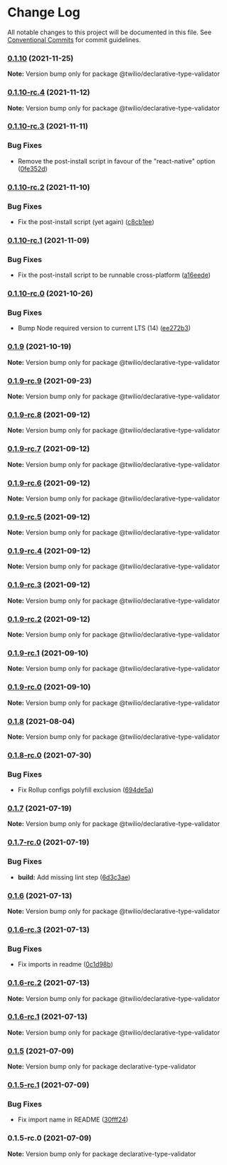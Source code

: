 # Change Log

All notable changes to this project will be documented in this file.
See [Conventional Commits](https://conventionalcommits.org) for commit guidelines.

### [0.1.10](https://github.com/twilio/rtd-sdk-monorepo-js/compare/@twilio/declarative-type-validator@0.1.10-rc.4...@twilio/declarative-type-validator@0.1.10) (2021-11-25)

**Note:** Version bump only for package @twilio/declarative-type-validator





### [0.1.10-rc.4](https://github.com/twilio/rtd-sdk-monorepo-js/compare/@twilio/declarative-type-validator@0.1.10-rc.3...@twilio/declarative-type-validator@0.1.10-rc.4) (2021-11-12)

**Note:** Version bump only for package @twilio/declarative-type-validator





### [0.1.10-rc.3](https://github.com/twilio/rtd-sdk-monorepo-js/compare/@twilio/declarative-type-validator@0.1.10-rc.2...@twilio/declarative-type-validator@0.1.10-rc.3) (2021-11-11)


### Bug Fixes

* Remove the post-install script in favour of the "react-native" option ([0fe352d](https://github.com/twilio/rtd-sdk-monorepo-js/commit/0fe352d45e50cec78e880affee589009055d5338))



### [0.1.10-rc.2](https://github.com/twilio/rtd-sdk-monorepo-js/compare/@twilio/declarative-type-validator@0.1.10-rc.1...@twilio/declarative-type-validator@0.1.10-rc.2) (2021-11-10)


### Bug Fixes

* Fix the post-install script (yet again) ([c8cb1ee](https://github.com/twilio/rtd-sdk-monorepo-js/commit/c8cb1ee501d1c793497985592d2c1ae97162a219))



### [0.1.10-rc.1](https://github.com/twilio/rtd-sdk-monorepo-js/compare/@twilio/declarative-type-validator@0.1.10-rc.0...@twilio/declarative-type-validator@0.1.10-rc.1) (2021-11-09)


### Bug Fixes

* Fix the post-install script to be runnable cross-platform ([a16eede](https://github.com/twilio/rtd-sdk-monorepo-js/commit/a16eede598dd3dbdda1997fbd2033fa2254f113f))



### [0.1.10-rc.0](https://github.com/twilio/rtd-sdk-monorepo-js/compare/@twilio/declarative-type-validator@0.1.9...@twilio/declarative-type-validator@0.1.10-rc.0) (2021-10-26)


### Bug Fixes

* Bump Node required version to current LTS (14) ([ee272b3](https://github.com/twilio/rtd-sdk-monorepo-js/commit/ee272b350f4556a454a18a8aa192c37b54aaaeeb))



### [0.1.9](https://github.com/twilio/rtd-sdk-monorepo-js/compare/@twilio/declarative-type-validator@0.1.9-rc.9...@twilio/declarative-type-validator@0.1.9) (2021-10-19)

**Note:** Version bump only for package @twilio/declarative-type-validator





### [0.1.9-rc.9](https://github.com/twilio/rtd-sdk-monorepo-js/compare/@twilio/declarative-type-validator@0.1.9-rc.8...@twilio/declarative-type-validator@0.1.9-rc.9) (2021-09-23)

**Note:** Version bump only for package @twilio/declarative-type-validator





### [0.1.9-rc.8](https://github.com/twilio/rtd-sdk-monorepo-js/compare/@twilio/declarative-type-validator@0.1.9-rc.7...@twilio/declarative-type-validator@0.1.9-rc.8) (2021-09-12)

**Note:** Version bump only for package @twilio/declarative-type-validator





### [0.1.9-rc.7](https://github.com/twilio/rtd-sdk-monorepo-js/compare/@twilio/declarative-type-validator@0.1.9-rc.6...@twilio/declarative-type-validator@0.1.9-rc.7) (2021-09-12)

**Note:** Version bump only for package @twilio/declarative-type-validator





### [0.1.9-rc.6](https://github.com/twilio/rtd-sdk-monorepo-js/compare/@twilio/declarative-type-validator@0.1.9-rc.5...@twilio/declarative-type-validator@0.1.9-rc.6) (2021-09-12)

**Note:** Version bump only for package @twilio/declarative-type-validator





### [0.1.9-rc.5](https://github.com/twilio/rtd-sdk-monorepo-js/compare/@twilio/declarative-type-validator@0.1.9-rc.4...@twilio/declarative-type-validator@0.1.9-rc.5) (2021-09-12)

**Note:** Version bump only for package @twilio/declarative-type-validator





### [0.1.9-rc.4](https://github.com/twilio/rtd-sdk-monorepo-js/compare/@twilio/declarative-type-validator@0.1.9-rc.3...@twilio/declarative-type-validator@0.1.9-rc.4) (2021-09-12)

**Note:** Version bump only for package @twilio/declarative-type-validator





### [0.1.9-rc.3](https://github.com/twilio/rtd-sdk-monorepo-js/compare/@twilio/declarative-type-validator@0.1.9-rc.1...@twilio/declarative-type-validator@0.1.9-rc.3) (2021-09-12)

**Note:** Version bump only for package @twilio/declarative-type-validator





### [0.1.9-rc.2](https://github.com/twilio/rtd-sdk-monorepo-js/compare/@twilio/declarative-type-validator@0.1.9-rc.1...@twilio/declarative-type-validator@0.1.9-rc.2) (2021-09-12)

**Note:** Version bump only for package @twilio/declarative-type-validator





### [0.1.9-rc.1](https://github.com/twilio/rtd-sdk-monorepo-js/compare/@twilio/declarative-type-validator@0.1.9-rc.0...@twilio/declarative-type-validator@0.1.9-rc.1) (2021-09-10)

**Note:** Version bump only for package @twilio/declarative-type-validator





### [0.1.9-rc.0](https://github.com/twilio/rtd-sdk-monorepo-js/compare/@twilio/declarative-type-validator@0.1.8...@twilio/declarative-type-validator@0.1.9-rc.0) (2021-09-10)

**Note:** Version bump only for package @twilio/declarative-type-validator





### [0.1.8](https://github.com/twilio/rtd-sdk-monorepo-js/compare/@twilio/declarative-type-validator@0.1.8-rc.0...@twilio/declarative-type-validator@0.1.8) (2021-08-04)

**Note:** Version bump only for package @twilio/declarative-type-validator





### [0.1.8-rc.0](https://github.com/twilio/rtd-sdk-monorepo-js/compare/@twilio/declarative-type-validator@0.1.7...@twilio/declarative-type-validator@0.1.8-rc.0) (2021-07-30)


### Bug Fixes

* Fix Rollup configs polyfill exclusion ([694de5a](https://github.com/twilio/rtd-sdk-monorepo-js/commit/694de5aeedd948f610049dd8e384dc6c80b4ab15))



### [0.1.7](https://github.com/twilio/rtd-sdk-monorepo-js/compare/@twilio/declarative-type-validator@0.1.7-rc.0...@twilio/declarative-type-validator@0.1.7) (2021-07-19)

**Note:** Version bump only for package @twilio/declarative-type-validator





### [0.1.7-rc.0](https://github.com/twilio/rtd-sdk-monorepo-js/compare/@twilio/declarative-type-validator@0.1.6...@twilio/declarative-type-validator@0.1.7-rc.0) (2021-07-19)


### Bug Fixes

* **build:** Add missing lint step ([6d3c3ae](https://github.com/twilio/rtd-sdk-monorepo-js/commit/6d3c3ae3b3f38fffd4de4b90b05fe34079c11cd0))



### [0.1.6](https://github.com/twilio/rtd-sdk-monorepo-js/compare/@twilio/declarative-type-validator@0.1.6-rc.3...@twilio/declarative-type-validator@0.1.6) (2021-07-13)

**Note:** Version bump only for package @twilio/declarative-type-validator





### [0.1.6-rc.3](https://github.com/twilio/rtd-sdk-monorepo-js/compare/@twilio/declarative-type-validator@0.1.6-rc.2...@twilio/declarative-type-validator@0.1.6-rc.3) (2021-07-13)


### Bug Fixes

* Fix imports in readme ([0c1d98b](https://github.com/twilio/rtd-sdk-monorepo-js/commit/0c1d98b11397cd32a6a2b1a1109463ff5a220a83))



### [0.1.6-rc.2](https://github.com/twilio/rtd-sdk-monorepo-js/compare/@twilio/declarative-type-validator@0.1.6-rc.1...@twilio/declarative-type-validator@0.1.6-rc.2) (2021-07-13)

**Note:** Version bump only for package @twilio/declarative-type-validator





### [0.1.6-rc.1](https://github.com/twilio/rtd-sdk-monorepo-js/compare/@twilio/declarative-type-validator@0.1.6-rc.0...@twilio/declarative-type-validator@0.1.6-rc.1) (2021-07-13)

**Note:** Version bump only for package @twilio/declarative-type-validator





### [0.1.5](https://github.com/twilio/rtd-sdk-monorepo-js/compare/declarative-type-validator@0.1.5-rc.1...declarative-type-validator@0.1.5) (2021-07-09)

**Note:** Version bump only for package declarative-type-validator





### [0.1.5-rc.1](https://github.com/twilio/rtd-sdk-monorepo-js/compare/declarative-type-validator@0.1.5-rc.0...declarative-type-validator@0.1.5-rc.1) (2021-07-09)


### Bug Fixes

* Fix import name in README ([30fff24](https://github.com/twilio/rtd-sdk-monorepo-js/commit/30fff24670feb5f03c54083d082a980cc5bf4294))



### 0.1.5-rc.0 (2021-07-09)

**Note:** Version bump only for package declarative-type-validator
